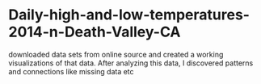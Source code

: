 # Daily-high-and-low-temperatures-2014-n-Death-Valley-CA
downloaded data sets
from online source and created a working
visualizations of that data.
After analyzing this data, I discovered patterns
and connections like missing data etc
